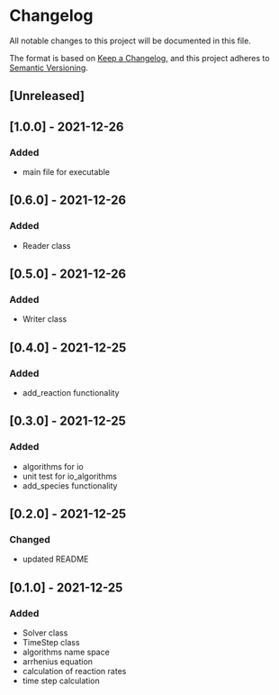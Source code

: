 # Changelog
All notable changes to this project will be documented in this file.

The format is based on [Keep a Changelog](https://keepachangelog.com/en/1.0.0/),
and this project adheres to [Semantic Versioning](https://semver.org/spec/v2.0.0.html).

## [Unreleased]

## [1.0.0] - 2021-12-26
### Added
- main file for executable

## [0.6.0] - 2021-12-26
### Added
- Reader class

## [0.5.0] - 2021-12-26
### Added
- Writer class

## [0.4.0] - 2021-12-25
### Added
- add_reaction functionality

## [0.3.0] - 2021-12-25
### Added
- algorithms for io
- unit test for io_algorithms
- add_species functionality

## [0.2.0] - 2021-12-25
### Changed
- updated README

## [0.1.0] - 2021-12-25
### Added
- Solver class
- TimeStep class
- algorithms name space
- arrhenius equation
- calculation of reaction rates
- time step calculation
